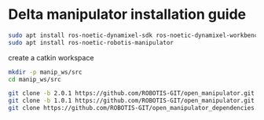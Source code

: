 # Delta manipulator installation guide

```bash
sudo apt install ros-noetic-dynamixel-sdk ros-noetic-dynamixel-workbench*
sudo apt install ros-noetic-robotis-manipulator
```

create a catkin workspace
```bash
mkdir -p manip_ws/src
cd manip_ws/src

git clone -b 2.0.1 https://github.com/ROBOTIS-GIT/open_manipulator.git
git clone -b 1.0.1 https://github.com/ROBOTIS-GIT/open_manipulator.git
git clone https://github.com/ROBOTIS-GIT/open_manipulator_dependencies.git
```

